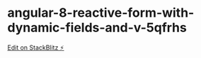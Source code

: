 # angular-8-reactive-form-with-dynamic-fields-and-v-5qfrhs

[Edit on StackBlitz ⚡️](https://stackblitz.com/edit/angular-8-reactive-form-with-dynamic-fields-and-v-5qfrhs)